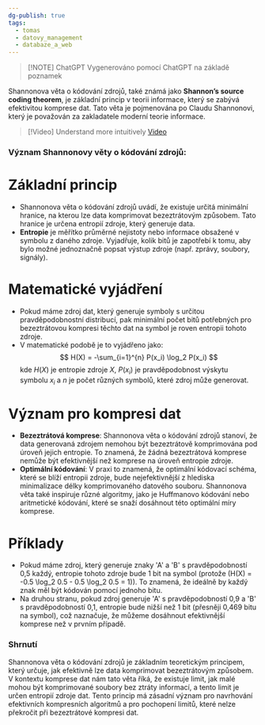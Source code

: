 ```yaml
---
dg-publish: true
tags:
  - tomas
  - datovy_management
  - databaze_a_web
---
```

> [!NOTE] ChatGPT
> Vygenerováno pomocí ChatGPT na základě poznamek

Shannonova věta o kódování zdrojů, také známá jako **Shannon’s source coding theorem**, je základní princip v teorii informace, který se zabývá efektivitou komprese dat. Tato věta je pojmenována po Claudu Shannonovi, který je považován za zakladatele moderní teorie informace.

> [!Video] Understand more intuitively
> [Video](https://www.youtube.com/watch?v=0GCGaw0QOhA)

### Význam Shannonovy věty o kódování zdrojů:

# Základní princip
   - Shannonova věta o kódování zdrojů uvádí, že existuje určitá minimální hranice, na kterou lze data komprimovat bezeztrátovým způsobem. Tato hranice je určena entropií zdroje, který generuje data.
   - **Entropie** je měřítko průměrné nejistoty nebo informace obsažené v symbolu z daného zdroje. Vyjadřuje, kolik bitů je zapotřebí k tomu, aby bylo možné jednoznačně popsat výstup zdroje (např. zprávy, soubory, signály).

# Matematické vyjádření
   - Pokud máme zdroj dat, který generuje symboly s určitou pravděpodobnostní distribucí, pak minimální počet bitů potřebných pro bezeztrátovou kompresi těchto dat na symbol je roven entropii tohoto zdroje.
   - V matematické podobě je to vyjádřeno jako:
     $$
     H(X) = -\sum_{i=1}^{n} P(x_i) \log_2 P(x_i)
     $$
     kde $H(X)$ je entropie zdroje $X$, $P(x_i)$ je pravděpodobnost výskytu symbolu $x_i$ a $n$ je počet různých symbolů, které zdroj může generovat.

# Význam pro kompresi dat
   - **Bezeztrátová komprese**: Shannonova věta o kódování zdrojů stanoví, že data generovaná zdrojem nemohou být bezeztrátově komprimována pod úroveň jejich entropie. To znamená, že žádná bezeztrátová komprese nemůže být efektivnější než komprese na úroveň entropie zdroje.
   - **Optimální kódování**: V praxi to znamená, že optimální kódovací schéma, které se blíží entropii zdroje, bude nejefektivnější z hlediska minimalizace délky komprimovaného datového souboru. Shannonova věta také inspiruje různé algoritmy, jako je Huffmanovo kódování nebo aritmetické kódování, které se snaží dosáhnout této optimální míry komprese.

# Příklady
   - Pokud máme zdroj, který generuje znaky 'A' a 'B' s pravděpodobností 0,5 každý, entropie tohoto zdroje bude 1 bit na symbol (protože \(H(X) = -0.5 \log_2 0.5 - 0.5 \log_2 0.5 = 1\)). To znamená, že ideálně by každý znak měl být kódován pomocí jednoho bitu.
   - Na druhou stranu, pokud zdroj generuje 'A' s pravděpodobností 0,9 a 'B' s pravděpodobností 0,1, entropie bude nižší než 1 bit (přesněji 0,469 bitu na symbol), což naznačuje, že můžeme dosáhnout efektivnější komprese než v prvním případě.

### Shrnutí
Shannonova věta o kódování zdrojů je základním teoretickým principem, který určuje, jak efektivně lze data komprimovat bezeztrátovým způsobem. V kontextu komprese dat nám tato věta říká, že existuje limit, jak malé mohou být komprimované soubory bez ztráty informací, a tento limit je určen entropií zdroje dat. Tento princip má zásadní význam pro navrhování efektivních kompresních algoritmů a pro pochopení limitů, které nelze překročit při bezeztrátové kompresi dat.